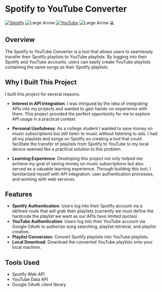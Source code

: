 # Spotify to YouTube Converter 
[![Spotify](https://img.shields.io/badge/Spotify-1ED760?&style=for-the-badge&logo=spotify&logoColor=white)](https://spotify.com) ![Large Arrow]([https://path_to_your_image.com/large_arrow.png](https://www.google.com/url?sa=i&url=https%3A%2F%2Fwww.clipartmax.com%2Fmiddle%2Fm2i8H7Z5G6K9d3i8_pictures-of-arrows-pointing-right-arrow-pointing-right-png%2F&psig=AOvVaw0ghLzaBCtZ0XcM9FiyUGXw&ust=1731799797890000&source=images&cd=vfe&opi=89978449&ved=0CBQQjRxqFwoTCKjk5pC_34kDFQAAAAAdAAAAABAE)) [![YouTube](https://img.shields.io/badge/YouTube-FF0000?style=for-the-badge&logo=youtube&logoColor=white)](https://youtube.com) ![Large Arrow]([https://path_to_your_image.com/large_arrow.png](https://www.google.com/url?sa=i&url=https%3A%2F%2Fwww.clipartmax.com%2Fmiddle%2Fm2i8H7Z5G6K9d3i8_pictures-of-arrows-pointing-right-arrow-pointing-right-png%2F&psig=AOvVaw0ghLzaBCtZ0XcM9FiyUGXw&ust=1731799797890000&source=images&cd=vfe&opi=89978449&ved=0CBQQjRxqFwoTCKjk5pC_34kDFQAAAAAdAAAAABAE)) 💻 



## Overview
The Spotify to YouTube Converter is a tool that allows users to seamlessly transfer their Spotify playlists to YouTube playlists. By logging into their Spotify and YouTube accounts, users can easily create YouTube playlists containing the same songs as their Spotify playlists.

## Why I Built This Project

I built this project for several reasons:

- **Interest in API Integration**: I was intrigued by the idea of integrating APIs into my projects and wanted to gain hands-on experience with them. This project provided the perfect opportunity for me to explore API usage in a practical context.

- **Personal Usefulness**: As a college student I wanted to save money on music subscriptions but still listen to music without listening to ads. I had all my playlists and songs on Spotify so creating a tool that could facilitate the transfer of playlists from Spotify to YouTube to my local device seemed like a practical solution to this problem.

- **Learning Experience**: Developing this project not only helped me achieve my goal of saving money on music subscriptions but also served as a valuable learning experience. Through building this tool, I familiarized myself with API integration, user authentication processes, and working with web services.

## Features
- **Spotify Authentication**: Users log into their Spotify account via a defined route that will grab their playlists (currently we must define the hardcode the playlist we want as our APIs have limited quotas)
- **YouTube Authentication**: Users log into their YouTube account via Google OAuth to authorize song searching, playlist retrieval, and playlist creation.
- **Playlist Conversion**: Convert Spotify playlists into YouTube playlists.
- **Local Download**: Download the converted YouTube playlists onto your local machine.

## Tools Used
- Spotify Web API
- YouTube Data API
- Google OAuth client library

